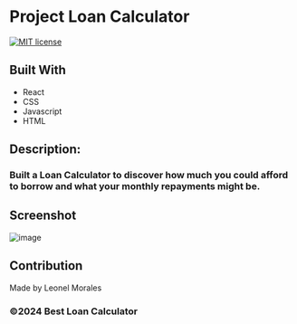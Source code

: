 # Project Loan Calculator

[![MIT license](https://img.shields.io/badge/License-MIT-blue.svg)](https://lbesson.mit-license.org/)

## Built With

- React
- CSS
- Javascript
- HTML

## Description:

### Built a Loan Calculator to discover how much you could afford to borrow and what your monthly repayments might be.

## Screenshot

![image](https://github.com/EsteMaeLeo/leo_portfolio_dev/assets/89478789/3f59f58f-e44e-4e0b-9b35-3f049c49efba)

## Contribution

Made by Leonel Morales

### ©️2024 Best Loan Calculator
